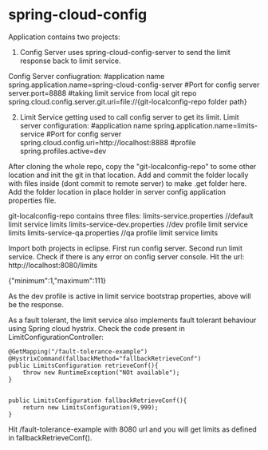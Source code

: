# spring-cloud-config

Application contains two projects:
1. Config Server uses spring-cloud-config-server to send the limit response back to limit service.

Config Server confiugration:
#application name
spring.application.name=spring-cloud-config-server
#Port for config server
server.port=8888
#taking limit service from local git repo
spring.cloud.config.server.git.uri=file://{git-localconfig-repo folder path}

2. Limit Service getting used to call config server to get its limit.
Limit server configuration:
#application name
spring.application.name=limits-service
#Port for config server
spring.cloud.config.uri=http://localhost:8888
#profile
spring.profiles.active=dev

After cloning the whole repo, copy the "git-localconfig-repo" to some other location and init the git in that location. Add and commit the folder locally with files inside (dont commit to remote server) to make .get folder here. Add the folder location in place holder in server config application properties file.

git-localconfig-repo contains three files:
limits-service.properties               //default limit service limits
limits-service-dev.properties           //dev profile limit service limits
limits-service-qa.properties            //qa profile limit service limits


Import both projects in eclipse.
First run config server.
Second run limit service.
Check if there is any error on config server console. 
Hit the url:
http://localhost:8080/limits

{"minimum":1,"maximum":111}

As the dev profile is active in limit service bootstrap properties, above will be the response.

As a fault tolerant, the limit service also implements fault tolerant behaviour using Spring cloud hystrix. Check the code present in LimitConfigurationController:

	@GetMapping("/fault-tolerance-example")
	@HystrixCommand(fallbackMethod="fallbackRetrieveConf")
	public LimitsConfiguration retrieveConf(){
		throw new RuntimeException("NOt available");
	}
	
	
	public LimitsConfiguration fallbackRetrieveConf(){
		return new LimitsConfiguration(9,999);
	}
	
Hit /fault-tolerance-example with 8080 url and you will get limits as defined in fallbackRetrieveConf().

